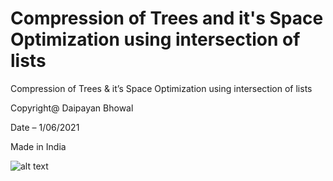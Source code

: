 # Compression of Trees and it's Space Optimization using intersection of lists
Compression of Trees & it’s Space Optimization using intersection of lists

Copyright@ Daipayan Bhowal

Date – 1/06/2021

Made in India

![alt text](https://github.com/daipayan-bhowal/CompressionOfTreesandit-sSpaceOptimizationUsingIntersectionOfLists/img/P1.jpg?raw=true)

